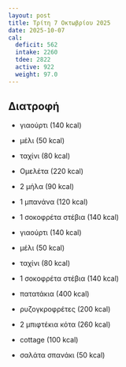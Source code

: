 ```yaml
---
layout: post
title: Τρίτη 7 Οκτωβρίου 2025
date: 2025-10-07
cal:
  deficit: 562
  intake: 2260
  tdee: 2822
  active: 922
  weight: 97.0
---
```


## Διατροφή

- γιαούρτι (140 kcal)
- μέλι (50 kcal)
- ταχίνι (80 kcal)

- Ομελέτα (220 kcal) 
- 2 μήλα (90 kcal)
- 1 μπανάνα (120 kcal)
- 1 σοκοφρέτα στέβια (140 kcal) 

- γιαούρτι (140 kcal)
- μέλι (50 kcal)
- ταχίνι (80 kcal)
- 1 σοκοφρέτα στέβια (140 kcal) 

- πατατάκια (400 kcal)
- ρυζογκροφρέτες (200 kcal)

- 2 μπιφτέκια κότα (260 kcal)
- cottage (100 kcal)
- σαλάτα σπανάκι (50 kcal)


